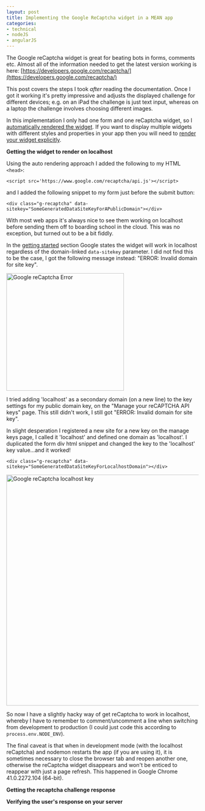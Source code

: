 ```yaml
---
layout: post
title: Implementing the Google ReCaptcha widget in a MEAN app
categories:
- technical
- nodeJS
- angularJS
---
```


The Google reCaptcha widget is great for beating bots in forms, comments etc. Almost all of the information needed to get the latest version working is here:
[https://developers.google.com/recaptcha/](https://developers.google.com/recaptcha/)

This post covers the steps I took _after_ reading the documentation. Once I got it working it's pretty impressive and adjusts the displayed challenge for different devices; e.g. on an iPad the challenge is just text input, whereas on a laptop the challenge involves choosing different images.

In this implementation I only had one form and one reCaptcha widget, so I [automatically rendered the widget](https://developers.google.com/recaptcha/docs/display#auto_render). If you want to display multiple widgets with different styles and properties in your app then you will need to [render your widget explicitly](https://developers.google.com/recaptcha/docs/display#explicit_render).

**Getting the widget to render on localhost**

Using the auto rendering approach I added the following to my HTML `<head>`:

```
<script src='https://www.google.com/recaptcha/api.js'></script>
```

and I added the following snippet to my form just before the submit button:

```
<div class="g-recaptcha" data-sitekey="SomeGeneratedDataSiteKeyForAPublicDomain"></div>
```

With most web apps it's always nice to see them working on localhost before sending them off to boarding school in the cloud. This was no exception, but turned out to be a bit fiddly.

In the [getting started](https://developers.google.com/recaptcha/docs/start) section Google states the widget will work in localhost regardless of the domain-linked `data-sitekey` parameter. I did not find this to be the case, I got the following message instead: "ERROR: Invalid domain for site key".

<img src='{{ site.baseurl }}/images/posts/recaptcha-error.png' alt='Google reCaptcha Error' width='308'></img>

I tried adding 'localhost' as a secondary domain (on a new line) to the key settings for my public domain key, on the "Manage your reCAPTCHA API keys" page. This still didn't work, I still got "ERROR: Invalid domain for site key".

In slight desperation I registered a new site for a new key on the manage keys page, I called it 'localhost' and defined one domain as 'localhost'. I duplicated the form div html snippet and changed the key to the 'localhost' key value...and it worked!

```
<div class="g-recaptcha" data-sitekey="SomeGeneratedDataSiteKeyForLocalhostDomain"></div>
```

<img src='{{ site.baseurl }}/images/posts/recaptcha-localhost-key.png' alt='Google reCaptcha localhost key' width='605'></img>

So now I have a slightly hacky way of get reCaptcha to work in localhost, whereby I have to remember to comment/uncomment a line when switching from development to production (I could just code this according to `process.env.NODE_ENV`).

The final caveat is that when in development mode (with the localhost reCaptcha) and nodemon restarts the app (if you are using it), it is sometimes necessary to close the browser tab and reopen another one, otherwise the reCaptcha widget disappears and won't be enticed to reappear with just a page refresh. This happened in Google Chrome 41.0.2272.104 (64-bit).

**Getting the recaptcha challenge response**

**Verifying the user's response on your server**
